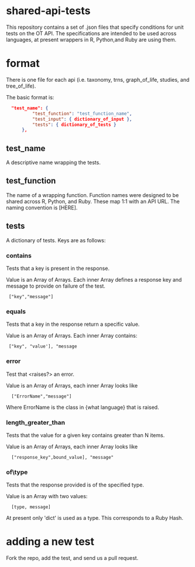 

shared-api-tests
================

This repository contains a set of .json files that specify conditions for unit tests on the OT API.  The specifications are intended to be used across languages, at present wrappers in R, Python,and Ruby are using them.

format
======

There is one file for each api (i.e. taxonomy, trns, graph\_of\_life, studies, and tree\_of\_life).

The basic format is:

```json
  "test_name": {
          "test_function": "test_function_name",
          "test_input": { dictionary_of_input },
          "tests": { dictionary_of_tests }
      },
```


test\_name
---------

A descriptive name wrapping the tests.

test\_function
-------------

The name of a wrapping function. Function names were designed to be shared across R, Python, and Ruby.  These map 1:1 with an API URL.  The naming convention is [HERE].

tests
-----

A dictionary of tests. Keys are as follows:

### contains

Tests that a key is present in the response. 

Value is an Array of Arrays. Each inner Array defines a response key and message to provide on failure of the test.

```
 ["key","message"]
```

### equals

Tests that a key in the response return a specific value.

Value is an Array of Arrays.  Each inner Array contains: 

```
 ["key", "value'], "message
```

### error

Test that <what> <raises?> an error.

Value is an Array of Arrays, each inner Array looks like

```
  ["ErrorName","message"]
```

Where ErrorName is the class in {what language} that is raised.


### length\_greater\_than

Tests that the value for a given key contains greater than N items.

Value is an Array of Arrays, each inner Array looks like

```
  ["response_key",bound_value], "message"
```

### of\type

Tests that the response provided is of the specified type.

Value is an Array with two values:

```
  [type, message]
```

At present only 'dict' is used as a type. This corresponds to a Ruby Hash.


adding a new test
=================

Fork the repo, add the test, and send us a pull request.


